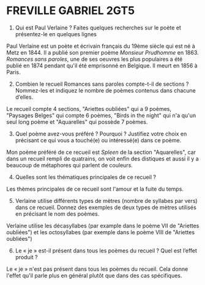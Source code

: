 # FREVILLE GABRIEL 2GT5

1. Qui est Paul Verlaine ? Faites quelques recherches sur le poète et présentez-le en quelques lignes

Paul Verlaine est un poète et écrivain français du 19ème siècle qui est né à Metz en 1844. Il a publié son premier poème *Monsieur Prudhomme* en 1863. *Romances sans paroles*, une de ses oeuvres les plus populaires a été publié en 1874 pendant qu'il été emprisonné en Belgique. Il meurt en 1856 à Paris.

2.  Combien le recueil Romances sans paroles compte-t-il de sections ? Nommez-les et indiquez le nombre de poèmes contenus dans chacune d’elles.
   
Le recueil compte 4 sections, "Ariettes oubliées" qui a 9 poèmes, "Paysages Belges" qui compte 6 poèmes, "Birds in the night" qui n'a qu'un seul long poème et "Aquarelles" qui possède 7 poèmes.
   
3. Quel poème avez-vous préféré ? Pourquoi ? Justifiez votre choix en précisant ce qui vous a touché(e) ou intéressé(e) dans ce poème.

Mon poème préféré de ce recueil est *Spleen* de la section "Aquarelles", car dans un recueil rempli de quatrains, on voit enfin des distiques et aussi il y a beaucoup de métaphores qui parlent de couleurs.

4. Quelles sont les thématiques principales de ce recueil ?

Les thèmes principales de ce recueil sont l'amour et la fuite du temps.

5. Verlaine utilise différents types de mètres (nombre de syllabes par vers) dans ce recueil. Donnez des exemples de deux types de mètres utilisés en précisant le nom des poèmes.

Verlaine utilise les décasyllabes (par example dans le poème VII de "Ariettes oubliées") et les octosyllabes (par exemple dans le poème VIII de "Ariettes oubliées")

6. Le « je » est-il présent dans tous les poèmes du recueil ? Quel est l’effet produit ?

Le « je » n'est pas présent dans tous les poèmes du recueil. Cela donne l'effet qu'il parle plus en général plutôt que dans des cas spécifiques.